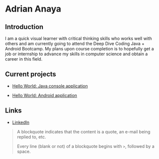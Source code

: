 # Adrian Anaya

## Introduction

I am a quick visual learner with critical thinking skills who works well with others and am currently going to attend the Deep Dive Coding Java + Android Bootcamp. My plans upon course completion is to hopefully get a job or internship to advance my skills in computer science and obtain a career in this field.

## Current projects

* [Hello World: Java console application](https://github.com/anayadrian1/deep-dive-hellow-world-aa)

* [Hello World: Android application](https://github.com/anayadrian1/hello-world)

## Links

* [LinkedIn](https://www.linkedin.com/in/adrian-anaya-434808127/ "Adrian Anaya")

 > A blockquote indicates that the content is a quote, an e-mail being replied to, etc.
 > 
 > Every line (blank or not) of a blockquote begins with `>`, followed by a space.